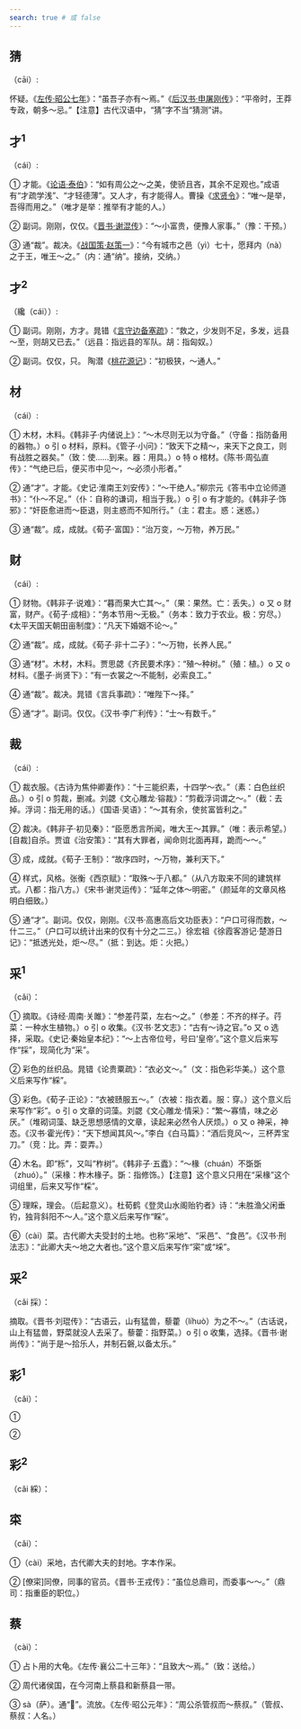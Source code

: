 ```yaml
---
search: true # 或 false
---
```


## 猜

（cāi）:

怀疑。《[左传·昭公七年](https://baike.baidu.com/item/%E5%B7%A6%E4%BC%A0/371757?fr=ge_ala)》：“虽吾子亦有～焉。”《[后汉书·申屠刚传](https://baike.baidu.com/item/%E5%90%8E%E6%B1%89%E4%B9%A6/1949780?fr=ge_ala)》：“平帝时，王莽专政，朝多～忌。”【注意】古代汉语中，“猜”字不当“猜测”讲。

## 才<sup>1</sup>

（cái）:

➀ 才能。《[论语·泰伯](https://baike.baidu.com/item/%E8%AE%BA%E8%AF%AD/372830)》：“如有周公之～之美，使骄且吝，其余不足观也。”成语有“才疏学浅”、“才轻德薄”。又人才，有才能得人。曹操《[求贤令](https://baike.baidu.com/item/%E6%B1%82%E8%B4%A4%E4%BB%A4/14893532?fr=ge_ala)》：“唯～是举，吾得而用之。”（唯才是举：推举有才能的人。）

➁ 副词。刚刚，仅仅。《[晋书·谢混传](https://baike.baidu.com/item/%E6%99%8B%E4%B9%A6/781568?fr=ge_ala)》：“～小富贵，便豫人家事。”（豫：干预。）

➂ 通“裁”。裁决。《[战国策·赵策一](https://baike.baidu.com/item/%E6%88%98%E5%9B%BD%E7%AD%96/2690)》：“今有城市之邑（yì）七十，愿拜内（nà）之于王，唯王～之。”（内：通“纳”。接纳，交纳。）

## 才<sup>2</sup>

（纔（cái））:

➀ 副词。刚刚，方才。晁错《[言守边备塞疏](https://baike.baidu.com/item/%E8%AE%BA%E5%AE%88%E8%BE%B9%E7%96%8F/6371381?fr=ge_ala#2)》：“救之，少发则不足，多发，远县～至，则胡又已去。”（远县：指远县的军队。胡：指匈奴。）

➁ 副词。仅仅，只。 陶潜《[桃花源记](https://baike.baidu.com/item/%E6%A1%83%E8%8A%B1%E6%BA%90%E8%AE%B0/105?fr=ge_ala)》：“初极狭，～通人。”

## 材

（cái）:

➀ 木材，木料。《韩非子·内储说上》：“～木尽则无以为守备。”（守备：指防备用的器物。）o 引 o 材料，原料。《管子·小问》：“致天下之精～，来天下之良工，则有战胜之器矣。”（致：使……到来。器：用具。）o 特 o 棺材。《陈书·周弘直传》：“气绝已后，便买市中见～，～必须小形者。”

➁ 通“才”。才能。《史记·淮南王刘安传》：“～干绝人。”柳宗元《答韦中立论师道书》：“仆～不足。”（仆：自称的谦词，相当于我。）o 引 o 有才能的。《韩非子·饰邪》：“奸臣愈进而～臣退，则主惑而不知所行。”（主：君主。惑：迷惑。）

➂ 通“裁”。成，成就。《荀子·富国》：“治万变，～万物，养万民。”

## 财

（cái）:

➀ 财物。《韩非子·说难》：“暮而果大亡其～。”（果：果然。亡：丢失。）o 又 o 财富，财产。《荀子·成相》：“务本节用～无极。”（务本：致力于农业。极：穷尽。）《太平天国天朝田亩制度》：“凡天下婚姻不论～。”

➁ 通“裁”。成，成就。《荀子·非十二子》：“～万物，长养人民。”

➂ 通“材”。木材，木料。贾思勰《齐民要术序》：“殖～种树。”（殖：植。）o 又 o 材料。《墨子·尚贤下》：“有一衣裳之～不能制，必索良工。”

➃ 通“裁”。裁决。晁错《言兵事疏》：“唯陛下～择。”

➄ 通“才”。副词。仅仅。《汉书·李广利传》：“士～有数千。”

## 裁

（cái）:

➀ 裁衣服。《古诗为焦仲卿妻作》：“十三能织素，十四学～衣。”（素：白色丝织品。）o 引 o 剪裁，删减。刘勰《文心雕龙·镕裁》：“剪截浮词谓之～。”（截：去掉。浮词：指无用的话。）《国语·吴语》：“～其有余，使贫富皆利之。”

➁ 裁决。《韩非子·初见秦》：“臣愿悉言所闻，唯大王～其罪。”（唯：表示希望。）[自裁]自杀。贾谊《治安策》：“其有大罪者，闻命则北面再拜，跪而～～。”

➂ 成，成就。《荀子·王制》：“故序四时，～万物，兼利天下。”

➃ 样式，风格。张衡《西京赋》：“取殊～于八都。”（从八方取来不同的建筑样式。八都：指八方。）《宋书·谢灵运传》：“延年之体～明密。”（颜延年的文章风格明白细致。）

➄ 通“才”。副词。仅仅，刚刚。《汉书·高惠高后文功臣表》：“户口可得而数，～什二三。”（户口可以统计出来的仅有十分之二三。）徐宏祖《徐霞客游记·楚游日记》：“抵透光处，炬～尽。”（抵：到达。炬：火把。）

## 采<sup>1</sup>

（cǎi）：

➀ 摘取。《诗经·周南·关雎》：“参差荇菜，左右～之。”（参差：不齐的样子。荇菜：一种水生植物。）o 引 o 收集。《汉书·艺文志》：“古有～诗之官。”o 又 o 选择，采取。《史记·秦始皇本纪》：“～上古帝位号，号曰‘皇帝’。”这个意义后来写作“採”，现简化为“采”。

➁ 彩色的丝织品。晁错《论贵粟疏》：“衣必文～。”（文：指色彩华美。）这个意义后来写作“綵”。

➂ 彩色。《荀子·正论》：“衣被赜服五～。”（衣被：指衣着。服：穿。）这个意义后来写作“彩”。o 引 o 文章的词藻。刘勰《文心雕龙·情采》：“繁～寡情，味之必厌。”（堆砌词藻、缺乏思想感情的文章，读起来必然令人厌烦。）o 又 o 神采，神态。《汉书·霍光传》：“天下想闻其风～。”李白《白马篇》：“酒后竞风～，三杯弄宝刀。”（竞：比。弄：耍弄。）

➃ 木名。即“栎”，又叫“柞树”。《韩非子·五蠹》：“～椽（chuán）不斲斲（zhuó）。”（采椽：柞木椽子。斲：指修饰。）【注意】这个意义只用在“采椽”这个词组里，后来又写作“棌”。

➄ 理睬，理会。（后起意义）。杜荀鹤《登灵山水阁贻钓者》诗：“未胜渔父闲垂钓，独背斜阳不～人。”这个意义后来写作“睬”。

➅（cài）菜。古代卿大夫受封的土地。也称“采地”、“采邑”、“食邑”。《汉书·刑法志》：“此卿大夫～地之大者也。”这个意义后来写作“寀”或“埰”。

## 采<sup>2</sup>

（cǎi 採）：

摘取。《晋书·刘琨传》：“古语云，山有猛兽，藜藿（líhuò）为之不～。”（古话说，山上有猛兽，野菜就没人去采了。藜藿：指野菜。）o 引 o 收集，选择。《晋书·谢尚传》：“尚于是～拾乐人，并制石磐,以备太乐。”

## 彩<sup>1</sup>

（cǎi）：

➀

➁

## 彩<sup>2</sup>

（cǎi 綵）：

## 寀

（cǎi）：

➀（cài）采地，古代卿大夫的封地。字本作采。

➁ [僚寀]同僚，同事的官员。《晋书·王戎传》：“虽位总鼎司，而委事～～。”（鼎司：指重臣的职位。）

## 蔡

（cài）：

➀ 占卜用的大龟。《左传·襄公二十三年》：“且致大～焉。”（致：送给。）

➁ 周代诸侯国，在今河南上蔡县和新蔡县一带。

➂ sà（萨）。通“𥻦”。流放。《左传·昭公元年》：“周公杀管叔而～蔡叔。”（管叔、蔡叔：人名。）

